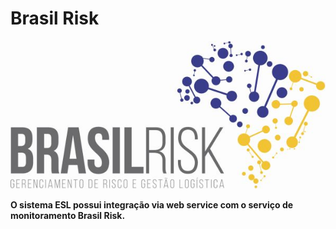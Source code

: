 <!-- TITLE: Integração Brasil Risk -->
<!-- SUBTITLE: A quick summary of Integracao Brasil Risk -->

# Brasil Risk
![Logo Final 2](/uploads/logo-final-2.jpg "Logo Final 2")

**O sistema ESL possui integração via web service com o serviço de monitoramento Brasil Risk.**
